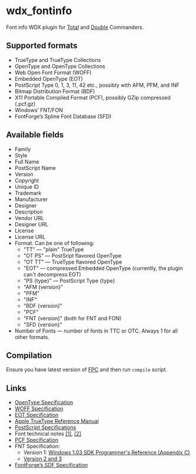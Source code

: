 # wdx_fontinfo

Font info WDX plugin for [Total][Total Commander]
and [Double][Double Commander] Commanders.


## Supported formats

  * TrueType and TrueType Collections
  * OpenType and OpenType Collections
  * Web Open Font Format (WOFF)
  * Embedded OpenType (EOT)
  * PostScript Type 0, 1, 3, 11, 42 etc., possibly with AFM, PFM, and INF
  * Bitmap Distribution Format (BDF)
  * X11 Portable Compiled Format (PCF), possibly GZip compressed (.pcf.gz)
  * Windows’ FNT/FON
  * FontForge’s Spline Font Database (SFD)


## Available fields

  * Family
  * Style
  * Full Name
  * PostScript Name
  * Version
  * Copyright
  * Unique ID
  * Trademark
  * Manufacturer
  * Designer
  * Description
  * Vendor URL
  * Designer URL
  * License
  * License URL
  * Format. Can be one of following:
    * "TT" — "plain" TrueType
    * "OT PS" — PostSript flavored OpenType
    * "OT TT" — TrueType flavored OpenType
    * "EOT" — compressed Embedded OpenType (currently, the plugin can't
      decompress EOT)
    * "PS {type}" — PostScript Type {type}
    * "AFM {version}"
    * "PFM"
    * "INF"
    * "BDF {version}"
    * "PCF"
    * "FNT {version}" (both for FNT and FON)
    * "SFD {version}"
  * Number of Fonts — number of fonts in TTC or OTC. Always 1 for all
    other formats.


## Compilation

Ensure you have latest version of [FPC](http://www.freepascal.org/)
and then run `compile` script.


## Links

  * [OpenType Specification](https://www.microsoft.com/typography/otspec/)
  * [WOFF Specification](http://www.w3.org/TR/WOFF/)
  * [EOT Specification](http://www.w3.org/Submission/EOT/)
  * [Apple TrueType Reference Manual](https://developer.apple.com/fonts/TrueType-Reference-Manual/)
  * [PostScript Specifications](http://partners.adobe.com/public/developer/ps/index_specs.html)
  * Font technical notes [[1]](http://www.adobe.com/devnet/font.html), [[2]](http://partners.adobe.com/public/developer/font/index.html)
  * [PCF Specification](http://fontforge.github.io/pcf-format.html)
  * FNT Specification:
    * Version 1: [Windows 1.03 SDK Programmer's Reference (Appendix C)](http://www.os2museum.com/files/docs/win10sdk/windows-1.03-sdk-prgref-1986.pdf)
    * [Version 2 and 3](https://support.microsoft.com/en-us/kb/65123)
  * [FontForge’s SDF Specification](http://fontforge.github.io/en-US/documentation/developers/sfdformat/)


[Total Commander]: http://www.ghisler.com/
[Double Commander]: http://doublecmd.sourceforge.net/
